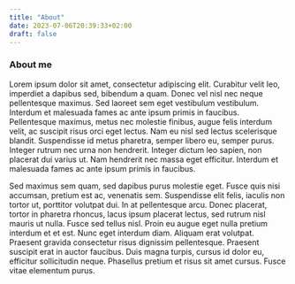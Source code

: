 ```yaml
---
title: "About"
date: 2023-07-06T20:39:33+02:00
draft: false
---
```


### About me

Lorem ipsum dolor sit amet, consectetur adipiscing elit. Curabitur velit leo,
imperdiet a dapibus sed, bibendum a quam. Donec vel nisl nec neque pellentesque
maximus. Sed laoreet sem eget vestibulum vestibulum. Interdum et malesuada
fames ac ante ipsum primis in faucibus. Pellentesque maximus, metus nec
molestie finibus, augue felis interdum velit, ac suscipit risus orci eget
lectus. Nam eu nisl sed lectus scelerisque blandit. Suspendisse id metus
pharetra, semper libero eu, semper purus. Integer rutrum nec urna non
hendrerit. Integer dictum leo sapien, non placerat dui varius ut. Nam hendrerit
nec massa eget efficitur. Interdum et malesuada fames ac ante ipsum primis in
faucibus.

Sed maximus sem quam, sed dapibus purus molestie eget. Fusce quis nisi
accumsan, pretium est ac, venenatis sem. Suspendisse elit felis, iaculis non
tortor ut, porttitor volutpat dui. In at pellentesque arcu. Donec placerat,
tortor in pharetra rhoncus, lacus ipsum placerat lectus, sed rutrum nisl mauris
ut nulla. Fusce sed tellus nisl. Proin eu augue eget nulla pretium interdum et
et est. Nunc eget interdum diam. Aliquam erat volutpat. Praesent gravida
consectetur risus dignissim pellentesque. Praesent suscipit erat in auctor
faucibus. Duis magna turpis, cursus id dolor eu, efficitur sollicitudin neque.
Phasellus pretium et risus sit amet cursus. Fusce vitae elementum purus.

